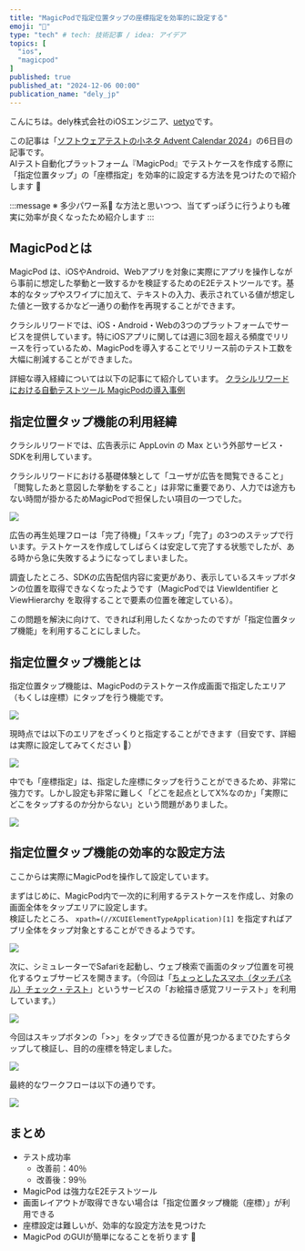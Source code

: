 ```yaml
---
title: "MagicPodで指定位置タップの座標指定を効率的に設定する"
emoji: "💯"
type: "tech" # tech: 技術記事 / idea: アイデア
topics: [
  "ios",
  "magicpod"
]
published: true
published_at: "2024-12-06 00:00"
publication_name: "dely_jp"
---
```


こんにちは。dely株式会社のiOSエンジニア、[uetyo](https://x.com/psnzbss)です。

この記事は「[ソフトウェアテストの小ネタ Advent Calendar 2024](https://qiita.com/advent-calendar/2024/software-testing-koneta)」の6日目の記事です。  
AIテスト自動化プラットフォーム『MagicPod』でテストケースを作成する際に「指定位置タップ」の「座標指定」を効率的に設定する方法を見つけたので紹介します 📮

:::message
※ 多少パワー系💪 な方法と思いつつ、当てずっぽうに行うよりも確実に効率が良くなったため紹介します
:::

## MagicPodとは

MagicPod は、iOSやAndroid、Webアプリを対象に実際にアプリを操作しながら事前に想定した挙動と一致するかを検証するためのE2Eテストツールです。基本的なタップやスワイプに加えて、テキストの入力、表示されている値が想定した値と一致するかなど一通りの動作を再現することができます。

クラシルリワードでは、iOS・Android・Webの3つのプラットフォームでサービスを提供しています。特にiOSアプリに関しては週に3回を超える頻度でリリースを行っているため、MagicPodを導入することでリリース前のテスト工数を大幅に削減することができました。

詳細な導入経緯については以下の記事にて紹介しています。
[クラシルリワードにおける自動テストツール MagicPodの導入事例](https://tech.dely.jp/entry/rewards_qa)

## 指定位置タップ機能の利用経緯

クラシルリワードでは、広告表示に AppLovin の Max という外部サービス・SDKを利用しています。

クラシルリワードにおける基礎体験として「ユーザが広告を閲覧できること」「閲覧したあと意図した挙動をすること」は非常に重要であり、人力では途方もない時間が掛かるためMagicPodで担保したい項目の一つでした。

![](/images/magicpod-tap-tips/applovin_ads_flow.png)

広告の再生処理フローは「完了待機」「スキップ」「完了」の3つのステップで行います。テストケースを作成してしばらくは安定して完了する状態でしたが、ある時から急に失敗するようになってしまいました。

調査したところ、SDKの広告配信内容に変更があり、表示しているスキップボタンの位置を取得できなくなったようです（MagicPodでは ViewIdentifier と ViewHierarchy を取得することで要素の位置を確定している）。

この問題を解決に向けて、できれば利用したくなかったのですが「指定位置タップ機能」を利用することにしました。

## 指定位置タップ機能とは

指定位置タップ機能は、MagicPodのテストケース作成画面で指定したエリア（もくしは座標）にタップを行う機能です。

![](/images/magicpod-tap-tips/specific_area_tap.png)

現時点では以下のエリアをざっくりと指定することができます（目安です、詳細は実際に設定してみてください 🙏）

![](/images/magicpod-tap-tips/iphone_area_map.png)

中でも「座標指定」は、指定した座標にタップを行うことができるため、非常に強力です。しかし設定も非常に難しく「どこを起点としてX%なのか」「実際にどこをタップするのか分からない」という問題がありました。

![](/images/magicpod-tap-tips/unknown_tap_coordinate_area.png)

## 指定位置タップ機能の効率的な設定方法

ここからは実際にMagicPodを操作して設定しています。

まずはじめに、MagicPod内で一次的に利用するテストケースを作成し、対象の画面全体をタップエリアに設定します。  
検証したところ、 `xpath=(//XCUIElementTypeApplication)[1]` を指定すればアプリ全体をタップ対象とすることができるようです。

![](/images/magicpod-tap-tips/magicpod_locator.png)

次に、シミュレーターでSafariを起動し、ウェブ検索で画面のタップ位置を可視化するウェブサービスを開きます。（今回は「[ちょっとしたスマホ（タッチパネル）チェック・テスト](https://anysweb.co.jp/touchcheck/)」というサービスの「お絵描き感覚フリーテスト」を利用しています。）

![](/images/magicpod-tap-tips/visualization_tap_target.png)

今回はスキップボタンの「>>」をタップできる位置が見つかるまでひたすらタップして検証し、目的の座標を特定しました。

![](/images/magicpod-tap-tips/visualization_tap_ads_skip_button.png)

最終的なワークフローは以下の通りです。

![](/images/magicpod-tap-tips/magicpod_complete_workflow.png)

## まとめ

- テスト成功率
  - 改善前：40％  
  - 改善後：99％
- MagicPod は強力なE2Eテストツール
- 画面レイアウトが取得できない場合は「指定位置タップ機能（座標）」が利用できる
- 座標設定は難しいが、効率的な設定方法を見つけた
- MagicPod のGUIが簡単になることを祈ります 🙏
